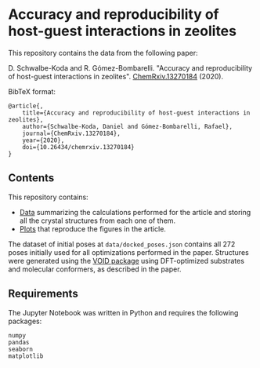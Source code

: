 # Accuracy and reproducibility of host-guest interactions in zeolites

This repository contains the data from the following paper:

D. Schwalbe-Koda and R. Gómez-Bombarelli. "Accuracy and reproducibility of host-guest interactions in zeolites". [ChemRxiv.13270184](https://doi.org/10.26434/chemrxiv.13270184) (2020).

BibTeX format:
```
@article{,
    title={Accuracy and reproducibility of host-guest interactions in zeolites},
    author={Schwalbe-Koda, Daniel and Gómez-Bombarelli, Rafael},
    journal={ChemRxiv.13270184},
    year={2020},
    doi={10.26434/chemrxiv.13270184}
}
```

## Contents

This repository contains:

* [Data](data/) summarizing the calculations performed for the article and storing all the crystal structures from each one of them.
* [Plots](plots.ipynb) that reproduce the figures in the article.

The dataset of initial poses at `data/docked_poses.json` contains all 272 poses initially used for all optimizations performed in the paper. Structures were generated using the [VOID package](https://github.com/learningmatter-mit/VOID) using DFT-optimized substrates and molecular conformers, as described in the paper.

## Requirements

The Jupyter Notebook was written in Python and requires the following packages:

```
numpy
pandas
seaborn
matplotlib
```
